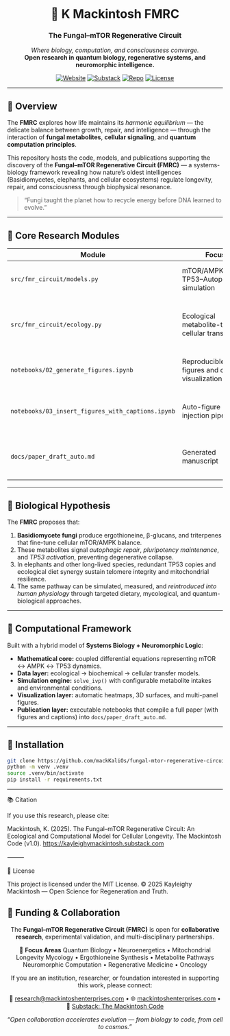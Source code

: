 <h1 align="center">🌿 K Mackintosh FMRC</h1>
<h3 align="center">The Fungal–mTOR Regenerative Circuit</h3>
<p align="center">
  <em>Where biology, computation, and consciousness converge.</em><br>
  <strong>Open research in quantum biology, regenerative systems, and neuromorphic intelligence.</strong>
</p>

<p align="center">
  <a href="https://mackintoshenterprises.com"><img alt="Website" src="https://img.shields.io/badge/Site-mackintoshenterprises.com-1abc9c?style=flat&logo=world&logoColor=white"/></a>
  <a href="https://kayleighymackintosh.substack.com"><img alt="Substack" src="https://img.shields.io/badge/Journal-Substack-orange?style=flat&logo=substack"/></a>
  <a href="https://github.com/mackKaliOs/fungal-mtor-regenerative-circuit"><img alt="Repo" src="https://img.shields.io/badge/Repo-fungal--mtor--circuit-blueviolet?style=flat&logo=github"/></a>
  <a href="LICENSE"><img alt="License" src="https://img.shields.io/badge/License-MIT-yellow.svg"/></a>
</p>

---

## 🧬 Overview

The **FMRC** explores how life maintains its *harmonic equilibrium* — the delicate balance between growth, repair, and intelligence — through the interaction of **fungal metabolites**, **cellular signaling**, and **quantum computation principles**.

This repository hosts the code, models, and publications supporting the discovery of the **Fungal–mTOR Regenerative Circuit (FMRC)** — a systems-biology framework revealing how nature’s oldest intelligences (Basidiomycetes, elephants, and cellular ecosystems) regulate longevity, repair, and consciousness through biophysical resonance.

> “Fungi taught the planet how to recycle energy before DNA learned to evolve.”

---

## 🔬 Core Research Modules

| Module | Focus | Key Output |
|--------|--------|------------|
| `src/fmr_circuit/models.py` | mTOR/AMPK/SIRT1–TP53–Autophagy simulation | ODE-based cellular feedback model |
| `src/fmr_circuit/ecology.py` | Ecological metabolite-to-cellular transfer | PK bridge from environment to intracellular levels |
| `notebooks/02_generate_figures.ipynb` | Reproducible figures and data visualization | Publication-ready images and tables |
| `notebooks/03_insert_figures_with_captions.ipynb` | Auto-figure injection pipeline | Markdown-ready papers with embedded figures |
| `docs/paper_draft_auto.md` | Generated manuscript | Version-controlled paper with embedded visuals |

---

## 🧫 Biological Hypothesis

The **FMRC** proposes that:

1. **Basidiomycete fungi** produce ergothioneine, β-glucans, and triterpenes that fine-tune cellular mTOR/AMPK balance.  
2. These metabolites signal *autophagic repair*, *pluripotency maintenance*, and *TP53 activation*, preventing degenerative collapse.  
3. In elephants and other long-lived species, redundant TP53 copies and ecological diet synergy sustain telomere integrity and mitochondrial resilience.  
4. The same pathway can be simulated, measured, and *reintroduced into human physiology* through targeted dietary, mycological, and quantum-biological approaches.

---

## 🧠 Computational Framework

Built with a hybrid model of **Systems Biology + Neuromorphic Logic**:

- **Mathematical core:** coupled differential equations representing mTOR ↔ AMPK ↔ TP53 dynamics.  
- **Data layer:** ecological → biochemical → cellular transfer models.  
- **Simulation engine:** `solve_ivp()` with configurable metabolite intakes and environmental conditions.  
- **Visualization layer:** automatic heatmaps, 3D surfaces, and multi-panel figures.  
- **Publication layer:** executable notebooks that compile a full paper (with figures and captions) into `docs/paper_draft_auto.md`.

---

## 🧩 Installation

```bash
git clone https://github.com/mackKaliOs/fungal-mtor-regenerative-circuit/tree/main
python -m venv .venv
source .venv/bin/activate
pip install -r requirements.txt
```

---

📚 Citation

If you use this research, please cite:

Mackintosh, K. (2025). The Fungal–mTOR Regenerative Circuit: An Ecological and Computational Model for Cellular Longevity.
The Mackintosh Code (v1.0). https://kayleighymackintosh.substack.com

⸻

🌿 License

This project is licensed under the MIT License.
© 2025 Kayleighy Mackintosh — Open Science for Regeneration and Truth.

## 🤝 Funding & Collaboration

<p align="center">
The <b>Fungal–mTOR Regenerative Circuit (FMRC)</b> is open for <b>collaborative research</b>, experimental validation, and multi-disciplinary partnerships.
</p>

<p align="center">
🌱 <b>Focus Areas</b>  
Quantum Biology • Neuroenergetics • Mitochondrial Longevity  
Mycology • Ergothioneine Synthesis • Metabolite Pathways  
Neuromorphic Computation • Regenerative Medicine • Oncology
</p>

<p align="center">
If you are an institution, researcher, or foundation interested in supporting this work, please connect:  
</p>

<p align="center">
📧 <a href="mailto:kayleighy@mackintoshenterprises.com">research@mackintoshenterprises.com</a> •  
🌐 <a href="https://mackintoshenterprises.com">mackintoshenterprises.com</a> •  
🧬 <a href="https://kayleighymackintosh.substack.com">Substack: The Mackintosh Code</a>
</p>

<p align="center"><i>
“Open collaboration accelerates evolution — from biology to code, from cell to cosmos.”
</i></p>
